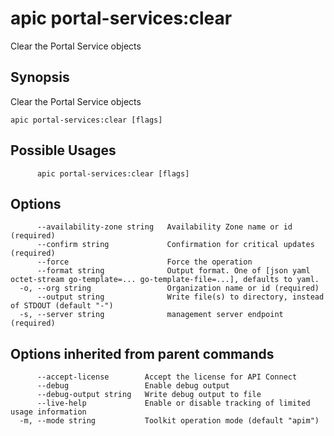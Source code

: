 # apic portal-services:clear

Clear the Portal Service objects

## Synopsis

Clear the Portal Service objects

```
apic portal-services:clear [flags]
```

## Possible Usages

```
      apic portal-services:clear [flags]
```

## Options

```
      --availability-zone string   Availability Zone name or id (required)
      --confirm string             Confirmation for critical updates (required)
      --force                      Force the operation
      --format string              Output format. One of [json yaml octet-stream go-template=... go-template-file=...], defaults to yaml.
  -o, --org string                 Organization name or id (required)
      --output string              Write file(s) to directory, instead of STDOUT (default "-")
  -s, --server string              management server endpoint (required)
```

## Options inherited from parent commands

```
      --accept-license        Accept the license for API Connect
      --debug                 Enable debug output
      --debug-output string   Write debug output to file
      --live-help             Enable or disable tracking of limited usage information
  -m, --mode string           Toolkit operation mode (default "apim")
```
